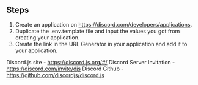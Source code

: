 ## Steps
1. Create an application on https://discord.com/developers/applications. 
2. Duplicate the .env.template file and input the values you got from creating your application. 
3. Create the link in the URL Generator in your application and add it to your application.

Discord.js site - https://discord.js.org/#/
Discord Server Invitation - https://discord.com/invite/djs
Discord Github - https://github.com/discordjs/discord.js